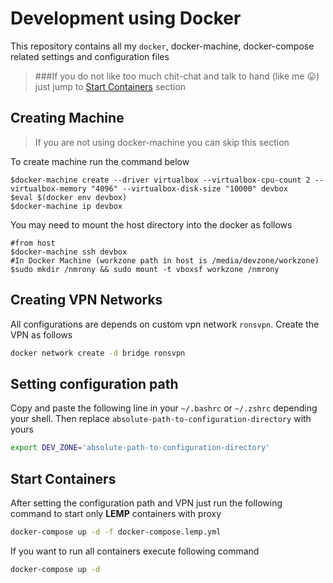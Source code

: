 Development using Docker
========================
This repository contains all my `docker`, docker-machine, docker-compose related settings and configuration files

> ###If you do not like too much chit-chat and talk to hand (like me :stuck_out_tongue:) just jump to [Start Containers](#start-containers) section

Creating Machine
----------------
> If you are not using docker-machine you can skip this section

To create machine run the command below
```
$docker-machine create --driver virtualbox --virtualbox-cpu-count 2 --virtualbox-memory "4096" --virtualbox-disk-size "10000" devbox
$eval $(docker env devbox)
$docker-machine ip devbox
```
You may need to mount the host directory into the docker as follows
```
#from host
$docker-machine ssh devbox
#In Docker Machine (workzone path in host is /media/devzone/workzone)
$sudo mkdir /nmrony && sudo mount -t vboxsf workzone /nmrony
```

Creating VPN Networks
---------------------
All configurations are depends on custom vpn network `ronsvpn`. Create the VPN as
follows

```sh
docker network create -d bridge ronsvpn
```
Setting configuration path
---------------------------
Copy and paste the following line in your `~/.bashrc` or `~/.zshrc` depending your shell. 
Then replace `absolute-path-to-configuration-directory` with yours
```sh
export DEV_ZONE='absolute-path-to-configuration-directory'
```

Start Containers
-------------------
After setting the configuration path and VPN just run the following command to start only **LEMP** 
containers with proxy
```sh
docker-compose up -d -f docker-compose.lemp.yml
```
If you want to run all containers execute following command 
```sh
docker-compose up -d
```

